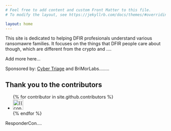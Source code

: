 ```yaml
---
# Feel free to add content and custom Front Matter to this file.
# To modify the layout, see https://jekyllrb.com/docs/themes/#overriding-theme-defaults

layout: home
---
```


This site is dedicated to helping DFIR profesionals understand various ransomawre families. It focuses on the things that DFIR people care about though, which are different from the crypto and ....



Add more here...


Sponsored by: [Cyber Triage](https://www.cybertriage.com) and BriMorLabs........

## Thank you to the contributors 

<ul class="list-style-none">
{% for contributor in site.github.contributors %}
  <li class="d-inline-block mr-1">
     <a href="{{ contributor.html_url }}"><img src="{{ contributor.avatar_url }}" width="32" height="32" alt="{{ contributor.login }}"/></a>
  </li>
{% endfor %}
</ul>

ResponderCon....
